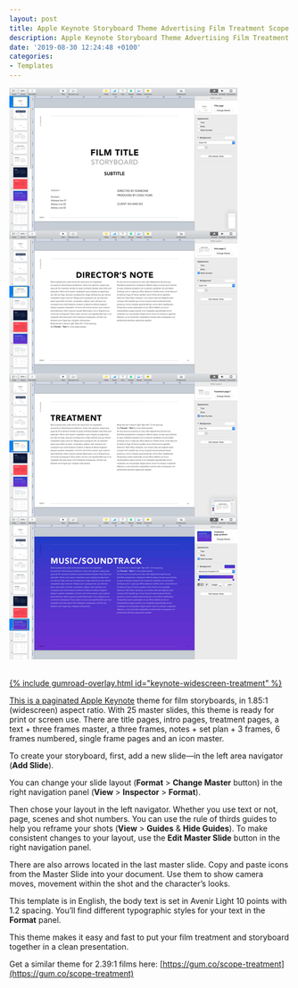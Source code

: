 ```yaml
---
layout: post
title: Apple Keynote Storyboard Theme Advertising Film Treatment Scope 1.85x1 Avenir Light 10pt on DIN A4 landscape
description: Apple Keynote Storyboard Theme Advertising Film Treatment Scope 1.85x1 Avenir Light 10pt on DIN A4 landscape
date: '2019-08-30 12:24:48 +0100'
categories:
- Templates
---
```

<a href="https://gum.co/keynote-widescreen-treatment"><img src="/images/Apple_Keynote_Storyboard_Theme_Advertising_Film_Treatment_Scope_1.85x1_Avenir_Light_10pt_on_DIN_A4_landscape_overview_01.png"/><br/><br/>

{% include gumroad-overlay.html id="keynote-widescreen-treatment" %}

This is a paginated [Apple Keynote](https://www.apple.com//keynote/) theme for film storyboards, in 1.85:1 (widescreen) aspect ratio. With 25 master slides, this theme is ready for print or screen use. There are title pages, intro pages, treatment pages, a text + three frames master, a three frames, notes + set plan + 3 frames, 6 frames numbered, single frame pages and an icon master.

To create your storyboard, first, add a new slide—in the left area navigator (**Add Slide**).

You can change your slide layout (**Format** > **Change Master** button) in the right navigation panel (**View** > **Inspector** > **Format**).

Then chose your layout in the left navigator. Whether you use text or not, page, scenes and shot numbers. You can use the rule of thirds guides to help you reframe your shots (**View** > **Guides** & **Hide Guides**). To make consistent changes to your layout, use the **Edit Master Slide** button in the right navigation panel.

There are also arrows located in the last master slide. Copy and paste icons from the Master Slide into your document. Use them to show camera moves, movement within the shot and the character’s looks.

This template is in English, the body text is set in Avenir Light 10 points with 1.2 spacing. You’ll find different typographic styles for your text in the **Format** panel.

This theme makes it easy and fast to put your film treatment and storyboard together in a clean presentation.



Get a similar theme for 2.39:1 films here: [https://gum.co/scope-treatment](https://gum.co/scope-treatment)
